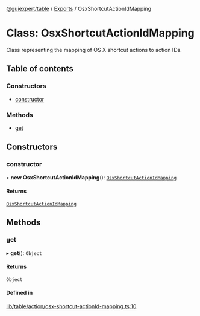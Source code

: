 [@guiexpert/table](../README.md) / [Exports](../modules.md) / OsxShortcutActionIdMapping

# Class: OsxShortcutActionIdMapping

Class representing the mapping of OS X shortcut actions to action IDs.

## Table of contents

### Constructors

- [constructor](OsxShortcutActionIdMapping.md#constructor)

### Methods

- [get](OsxShortcutActionIdMapping.md#get)

## Constructors

### constructor

• **new OsxShortcutActionIdMapping**(): [`OsxShortcutActionIdMapping`](OsxShortcutActionIdMapping.md)

#### Returns

[`OsxShortcutActionIdMapping`](OsxShortcutActionIdMapping.md)

## Methods

### get

▸ **get**(): `Object`

#### Returns

`Object`

#### Defined in

[lib/table/action/osx-shortcut-actionId-mapping.ts:10](https://github.com/guiexperttable/ge-table/blob/6aaca3c/libs/table/src/lib/table/action/osx-shortcut-actionId-mapping.ts#L10)

